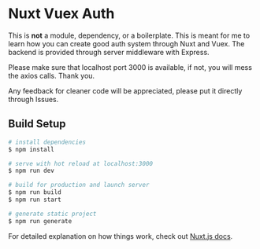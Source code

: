 
# Nuxt Vuex Auth
This is **not** a module, dependency, or a boilerplate. This is meant for me to learn how you can create good auth system through Nuxt and Vuex. The backend is provided through server middleware with Express.

Please make sure that localhost port 3000 is available, if not, you will mess the axios calls. Thank you.

Any feedback for cleaner code will be appreciated, please put it directly through Issues.

  

## Build Setup
```bash
# install dependencies
$ npm install

# serve with hot reload at localhost:3000
$ npm run dev

# build for production and launch server
$ npm run build
$ npm run start

# generate static project
$ npm run generate
```
For detailed explanation on how things work, check out [Nuxt.js docs](https://nuxtjs.org).